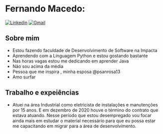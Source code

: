 # Fernando Macedo:

<!--
**fernandomacedo21/fernandomacedo21** is a ✨ _special_ ✨ repository because its `README.md` (this file) appears on your GitHub profile.

Here are some ideas to get you started:

- 🔭 I’m currently working on ...
- 🌱 I’m currently learning ...
- 👯 I’m looking to collaborate on ...
- 🤔 I’m looking for help with ...
- 💬 Ask me about ...
- 📫 How to reach me: ...
- 😄 Pronouns: ...
- ⚡ Fun fact: ...
-->


[![Linkedin](https://img.shields.io/badge/LinkedIn-blue?style=for-the-badge&logo=Linkedin)](https://www.linkedin.fernando-macedo-dev/)
[![Gmail](https://img.shields.io/badge/-Gmail-c14438?style=for-the-badge&logo=Gmail&logoColor=white&link=mailto:fernando.macedo.santana@gmail.com)](mailto:fernando.macedo.santana@gmail.com)


## Sobre mim
  - Estou fazendo faculdade de Desenvolvimento de Software na Impacta 
  - Aprendendo com a Linguagem Python e estou gostando bastante 
  - Nas horas vagas estou me dedicando em aprender Java
  - Não sou acima da média
  - Pessoa que me inspira , minha esposa @psanrosa13
  - Amo surfar

## Trabalho e expeiências 
  - Atuei na área Industrial como eletricista de instalações e manutenções por 15 anos. E em dezembro de 2020 houve o término do contrato que estava atuando.         Nesse período que estou desempregado vou focar ainda mais em estudar o material necessário para que eu possa estar me capacitando em migrar para a área de         desenvolvimento.

